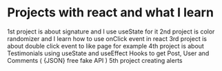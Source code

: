# Projects with react and what I learn

1st project is about signature and I use useState for it 
2nd project is color randomizer and I learn how to use onClick event in react 
3rd project is about double click event to like page for example
4th project is about Testimonials using useState and useEffect Hooks to get Post, User and Comments ( {JSON} free fake API )
5th project creating alerts